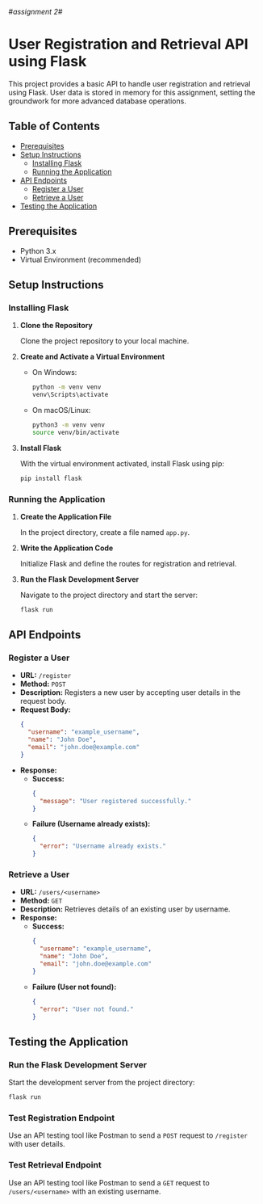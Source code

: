 #_assignment 2_#
# User Registration and Retrieval API using Flask

This project provides a basic API to handle user registration and retrieval using Flask. User data is stored in memory for this assignment, setting the groundwork for more advanced database operations.

## Table of Contents
- [Prerequisites](#prerequisites)
- [Setup Instructions](#setup-instructions)
  - [Installing Flask](#installing-flask)
  - [Running the Application](#running-the-application)
- [API Endpoints](#api-endpoints)
  - [Register a User](#register-a-user)
  - [Retrieve a User](#retrieve-a-user)
- [Testing the Application](#testing-the-application)

## Prerequisites
- Python 3.x
- Virtual Environment (recommended)

## Setup Instructions

### Installing Flask

1. **Clone the Repository**
   
   Clone the project repository to your local machine.

2. **Create and Activate a Virtual Environment**
   
   - On Windows:
     ```sh
     python -m venv venv
     venv\Scripts\activate
     ```
   
   - On macOS/Linux:
     ```sh
     python3 -m venv venv
     source venv/bin/activate
     ```

3. **Install Flask**
   
   With the virtual environment activated, install Flask using pip:
   ```sh
   pip install flask
   ```

### Running the Application

1. **Create the Application File**
   
   In the project directory, create a file named `app.py`.

2. **Write the Application Code**
   
   Initialize Flask and define the routes for registration and retrieval.

3. **Run the Flask Development Server**
   
   Navigate to the project directory and start the server:
   ```sh
   flask run
   ```

## API Endpoints

### Register a User
- **URL:** `/register`
- **Method:** `POST`
- **Description:** Registers a new user by accepting user details in the request body.
- **Request Body:**
  ```json
  {
    "username": "example_username",
    "name": "John Doe",
    "email": "john.doe@example.com"
  }
  ```
- **Response:**
  - **Success:**
    ```json
    {
      "message": "User registered successfully."
    }
    ```
  - **Failure (Username already exists):**
    ```json
    {
      "error": "Username already exists."
    }
    ```

### Retrieve a User
- **URL:** `/users/<username>`
- **Method:** `GET`
- **Description:** Retrieves details of an existing user by username.
- **Response:**
  - **Success:**
    ```json
    {
      "username": "example_username",
      "name": "John Doe",
      "email": "john.doe@example.com"
    }
    ```
  - **Failure (User not found):**
    ```json
    {
      "error": "User not found."
    }
    ```

## Testing the Application

### Run the Flask Development Server
Start the development server from the project directory:
```sh
flask run
```

### Test Registration Endpoint
Use an API testing tool like Postman to send a `POST` request to `/register` with user details.

### Test Retrieval Endpoint
Use an API testing tool like Postman to send a `GET` request to `/users/<username>` with an existing username.


